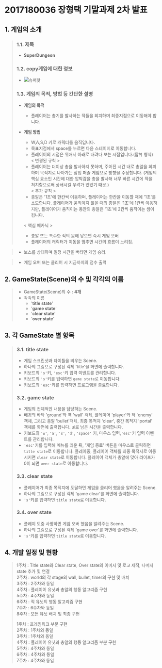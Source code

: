 # 2017180036 장형택 기말과제 2차 발표

## 1. 게임의 소개

> ### 1.1. 제목
> * **SuperDungeon**
> ### 1.2. copy게임에 대한 정보
>   * ![슈퍼핫](https://djf7qc4xvps5h.cloudfront.net/magazine/original/LTEyMzEzNTQzMDJtYWdhemluZTE1NjAxMzM3NDY1MDk.jpg)
>
> ### 1.3. 게임의 목적, 방법 등 간단한 설명
>
> * **게임의 목적**
>   * 플레이어는 총기를 발사하는 적들을 회피하며 최종지점으로 이동해야 합니다.
> * **게임 방법**
>   * W,A,S,D 키로 캐릭터를 움직입니다.
>   * 목표지점에서 space를 누르면 다음 스테이지로 이동합니다.
>   * 플레이어의 시점은 위애서 아래로 내려다 보는 시점입니다.(탑뷰 형식)   
>   < 변경된 규칙 >
>   * 플레이어는 더이상 총을 발사하지 못하며, 주어진 시간 내로 총알을 회피하며 목적지로 나아가는 잠입 퍼즐 게임으로 방향을 수정합니다. (게임의 핵심 요소인 시간에 대한 압박감을 총을 발사해 너무 빠른 시간에 적을 처치함으로써 상쇄시킬 우려가 있었기 때문.)   
>   < 추가 규칙 >
>   * 총알은 '1초'에 한칸씩 이동하며, 플레이어는 한칸을 이동할 때에 '1초'를 소모합니다. 플레이어가 움직이지 않을 때의 총알은 '1초'에 1칸씩 이동하지만, 플레이어가 움직이는 동안의 총알은 '1초'에 2칸씩 움직이는 셈이 됩니다.
>   
>   < 핵심 메카닉 >   
>   * 총알 또는 특수한 적의 몸에 닿으면 즉시 게임 오버
>   * 플레이어의 캐릭터가 이동을 멈추면 시간의 흐름이 느려짐.

>   * 보스를 상대하며 일정 시간을 버티면 게임 승리.

>   * 게임 오버 또는 클리어 시 지금까지의 점수 출력



## 2. GameState(Scene)의 수 및 각각의 이름

> * GameState(Scene)의 수 : **4개**
> * 각각의 이름
>   * '**title state**'
>   * '**game state**'
>   * '**clear state**'
>   * '**over state**'





## 3. 각 GameState 별 항목

> ### 3.1. **title state**
>
>  * 게임 스크린샷과 타이틀을 띄우는 Scene.
>  * 하나의 그림으로 구성된 객체 'title'을 화면에 출력합니다.
>  * 키보드의 `'s'`키, `'esc'`키 입력 이벤트를 관리합니다.
>  * 키보드의 `'s'`키를 입력하면 `game state`로 이동합니다.
>  * 키보드의 `'esc'`키를 입력하면 프로그램을 종료합니다.
> ### 3.2. **game state**
>
>  * 게임의 전체적인 내용을 담당하는 Scene.
>  *  배경의 바닥 'ground'와 벽 'wall' 객체, 플레이어 'player'와 적 'enemy' 객체, 그리고 총알 'bullet'객체, 최종 목적지 'clear', 중간 목적지 'portal' 객체를 화면에 출력합니다. ui로 남은 시간을 출력합니다.
>  * 키보드의 `'w'`, `'a'`, `'s'`, `'d'`, `'space'` 키, 마우스 입력,`'esc'`키 입력 이벤트를 관리합니다.
>  * `'esc'`키를 입력해 메뉴를 띄운 뒤, '게임 종료' 버튼을 마우스로 클릭하면 `title state`로 이동합니다. 플레이중, 플레이어 객체를 최종 목적지로 이동시키면 `clear state`로 이동합니다. 플레이어 객체가 총알에 맞아 라이프가 0이 되면 `over state`로 이동합니다. 
> ### 3.3. **clear state**
>  * 플레이어가 최종 목적지에 도달하면 게임을 클리어 했음을 알려주는 Scene.
>  * 하나의 그림으로 구성된 객체 'game clear'를 화면에 출력합니다.
>  * `'s'`키를 입력하면 `title state`로 이동합니다.
> ### 3.4. **over state**
>  * 플레이 도중 사망하면 게임 오버 했음을 알려주는 Scene.
>  * 하나의 그림으로 구성된 객체 'game over'를 화면에 출력합니다.
>  * `'s'`키를 입력하면 `title state`로 이동합니다.

## 4. 개발 일정 및 현황

> 1주차 : Title state와 Clear state, Over state의 이미지 및 로고 제작, 나머지 state 추가 및 연결   
> 2주차 : world의 각 stage의 wall, bullet, timer의 구현 및 배치   
> 3주차 : 2주차와 동일   
> 4주차 : 플레이어 유닛과 총알의 행동 알고리즘 구현   
> 5주차 : 4주차와 동일   
> 6주차 : 적 유닛의 행동 알고리즘 구현   
> 7주차 : 6주차와 동일   
> 8주차 : 모든 유닛 배치 및 최종 구현  
>
>
> 1주차 : 프레임워크 부분 구현   
> 2주차 : 1주차와 동일   
> 3주차 : 1주차와 동일   
> 4주차 : 플레이어 유닛과 총알의 행동 알고리즘 부분 구현   
> 5주차 : 4주차와 동일   
> 6주차 : 4주차와 동일   
> 7주차 : 4주차와 동일 
